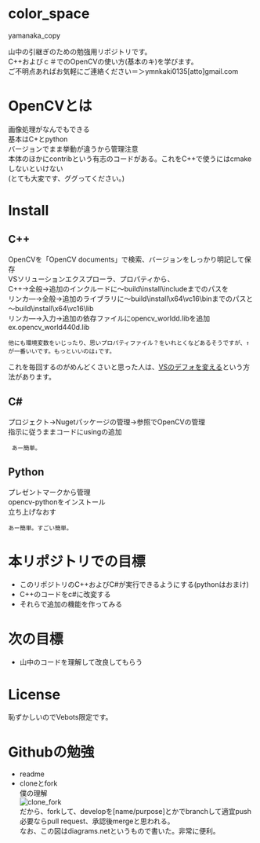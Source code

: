 # color_space
yamanaka_copy

山中の引継ぎのための勉強用リポジトリです。<br>
C++およびｃ＃でのOpenCVの使い方(基本のキ)を学びます。<br>
ご不明点あればお気軽にご連絡ください＝＞ymnkaki0135[atto]gmail.com<br>
 
# OpenCVとは
画像処理がなんでもできる<br>
基本はC+とpython<br>
バージョンでまま挙動が違うから管理注意<br>
本体のほかにcontribという有志のコードがある。これをC++で使うにはcmakeしないといけない<br>
(とても大変です、ググってください。)<br>
 
# Install
## C++
OpenCVを「OpenCV documents」で検索、バージョンをしっかり明記して保存<br>
VSソリューションエクスプローラ、プロパティから、<br>
C++->全般->追加のインクルードに～build\install\includeまでのパスを<br>
リンカ―->全般->追加のライブラリに～build\install\x64\vc16\binまでのパスと～build\install\x64\vc16\lib<br>
リンカ―->入力->追加の依存ファイルにopencv_world<version>d.libを追加 ex.opencv_world440d.lib<br>
 ```
 他にも環境変数をいじったり、思いプロパティファイル？をいれとくなどあるそうですが、↑が一番いいです。もっといいのは↓です。
```
これを毎回するのがめんどくさいと思った人は、[VSのデフォを変える](https://detail.chiebukuro.yahoo.co.jp/qa/question_detail/q11111008231)という方法があります。<br>

 ## C#
 プロジェクト->Nugetパッケージの管理->参照でOpenCVの管理<br>
 指示に従うままコードにusingの追加<br>
```
 あー簡単。
```
 ## Python
 プレゼントマークから管理<br>
 opencv-pythonをインストール<br>
 立ち上げなおす
 ```
 あー簡単。すごい簡単。
```
 
 # 本リポジトリでの目標
 * このリポジトリのC++およびC#が実行できるようにする(pythonはおまけ)
 * C++のコードをc#に改変する
 * それらで追加の機能を作ってみる
 
 # 次の目標
 * 山中のコードを理解して改良してもらう
 
# License
恥ずかしいのでVebots限定です。
 
 # Githubの勉強
 * readme
 * cloneとfork<br>
 僕の理解<br>
 ![clone_fork](https://user-images.githubusercontent.com/63694987/129294615-8a03e09a-6c27-4dff-b676-3f214432e9de.png)<br>
 だから、forkして、developを[name/purpose]とかでbranchして適宜push必要ならpull request、承認後mergeと思われる。<br>
 なお、この図はdiagrams.netというもので書いた。非常に便利。
